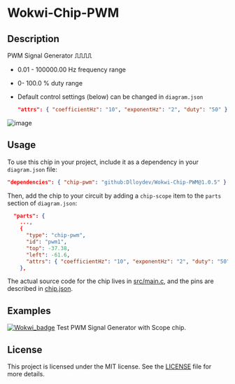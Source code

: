 # Wokwi-Chip-PWM
## Description

PWM Signal Generator  **⎍⎍⎍⎍**

-  0.01 - 100000.00 Hz frequency range

- 0- 100.0 % duty range

- Default control settings (below) can be changed in `diagram.json` 

  ```json
  "attrs": { "coefficientHz": "10", "exponentHz": "2", "duty": "50" }
  ```

  

![image](https://user-images.githubusercontent.com/63488701/235367160-9d205e83-eea7-4d4d-bcc1-0eb18bc9aa30.png)

## Usage

To use this chip in your project, include it as a dependency in your `diagram.json` file:

```json
"dependencies": { "chip-pwm": "github:Dlloydev/Wokwi-Chip-PWM@1.0.5" }
```

Then, add the chip to your circuit by adding a `chip-scope` item to the `parts` section of `diagram.json`:

```json
  "parts": {
    ...,
    {
      "type": "chip-pwm",
      "id": "pwm1",
      "top": -37.38,
      "left": -61.6,
      "attrs": { "coefficientHz": "10", "exponentHz": "2", "duty": "50" }
    },
```

The actual source code for the chip lives in [src/main.c](https://github.com/Dlloydev/Wokwi-Chip-PWM/blob/main/src/main.c), and the pins are described in [chip.json](https://github.com/Dlloydev/Wokwi-Chip-PWM/blob/main/chip.json).

## Examples

[![Wokwi_badge](https://user-images.githubusercontent.com/63488701/212449119-a8510897-c860-4545-8c1a-794169547ba1.svg)](https://wokwi.com/projects/354488725362438145) Test PWM Signal Generator with Scope chip.

## License

This project is licensed under the MIT license. See the [LICENSE](https://github.com/Dlloydev/Wokwi-Chip-PWM/blob/main/LICENSE) file for more details.
